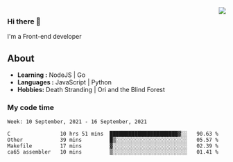 <img align='right' src="https://github-readme-stats.vercel.app/api?username=strugglebak&show_icons=true">

### Hi there 👋

I'm a Front-end developer

## About

-  **Learning :** NodeJS | Go
-  **Languages :** JavaScript | Python
-  **Hobbies:** Death Stranding | Ori and the Blind Forest

### My code time

<!--START_SECTION:waka-->
```text
Week: 10 September, 2021 - 16 September, 2021

C                10 hrs 51 mins  ██████████████████████▓░░   90.63 % 
Other            39 mins         █▒░░░░░░░░░░░░░░░░░░░░░░░   05.57 % 
Makefile         17 mins         ▓░░░░░░░░░░░░░░░░░░░░░░░░   02.39 % 
ca65 assembler   10 mins         ▒░░░░░░░░░░░░░░░░░░░░░░░░   01.41 % 
```
<!--END_SECTION:waka-->

